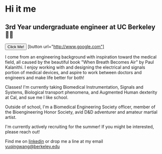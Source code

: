 # Hi it me
## 3rd Year undergraduate engineer at UC Berkeley 🔧🔌

<button type="button" onclick="alert('ooo it worked')">Click Me!</button>
[button url="http://www.google.com"]

I come from an engineering background with inspiration toward the medical field, all caused by the beautiful book "When Breath Becomes Air" by Paul Kalanithi. I enjoy working with and designing the electrical and signals portion of medical devices, and aspire to work between doctors and engineers and make life better for both!

Classes! I'm currently taking Biomedical Instrumentation, Signals and Systems, Biological transport phenomena, and Augmented Human dexterity at Cal, and sue me I like school.

Outside of school, I'm a Biomedical Engineering Society officer, member of the Bioengineering Honor Society, avid D&D adventurer and amateur martial artist.

I'm currently actively recruiting for the summer! If you might be interested, please reach out!

Find me on [linkedin](https://linkedin.com/in/yuqing-wang-4150041b9) or drop me a line at my email yuqingwang@berkeley.edu